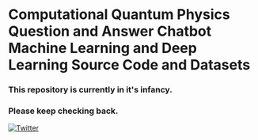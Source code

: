 # Computational Quantum Physics Question and Answer Chatbot Machine Learning and Deep Learning Source Code and Datasets

### This repository is currently in it's infancy. 
### Please keep checking back.

[![Twitter](https://img.shields.io/twitter/follow/KivyMD?label=follow&logo=twitter&style=flat&color=brightgreen)](https://twitter.com/estes_rickey)

